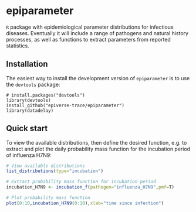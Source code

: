 # epiparameter
`R` package with epidemiological parameter distributions for infectious diseases. Eventually it will include a range of pathogens and natural history processes, as well as functions to extract parameters from reported statistics.

## Installation

The easiest way to install the development version of `epiparameter` is to use the `devtools` package:

```
# install.packages("devtools")
library(devtools)
install_github("epiverse-trace/epiparameter")
library(datadelay)
```

## Quick start

To view the available distributions, then define the desired function, e.g. to extract and plot the daily probability mass function for the incubation period of influenza H7N9:

```r
# View available distributions
list_distributions(type="incubation")

# Extract probability mass function for incubation period
incubation_H7N9 <- incubation_f(pathogen="influenza_H7N9",pmf=T)

# Plot probability mass function
plot(0:10,incubation_H7N9(0:10),xlab="time since infection")
```
